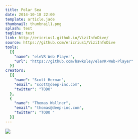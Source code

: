 ```yaml
---
title: Polar Sea
date: 2014-10-18 22:00
template: article.jade
thumbnail: thumbnail1.png
splash: test
tagline: test
link: http://ericrius1.github.io/ViziInfoDive/
source: https://github.com/ericrius1/ViziInfoDive
tools:
  [{
    "name": "eleVR Web Player",
    "url": "https://github.com/hawksley/eleVR-Web-Player"
  }]
creators:
  [{
    "name": "Scott Herman",
    "email": "scott@deep-inc.com",
    "twitter": "TODO"
  },
  {
    "name": "Thomas Wallner",
    "email": "thomas@deep-inc.com",
    "twitter": "TODO "
  }]
---
```


![](artdirection-1.jpg)